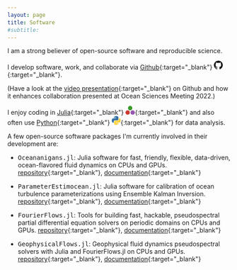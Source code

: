 ```yaml
---
layout: page
title: Software
#subtitle:
---
```


I am a strong believer of open-source software and reproducible science.

I develop software, work, and collaborate via [Github][github-profile]{:target="_blank"} [<img src="/img/github-logo.png" height=20>][github-profile]{:target="_blank"}.

(Have a look at the [video presentation][github-osm-video]{:target="_blank"} on Github and how it enhances collaboration presented at Ocean Sciences Meeting 2022.)

I enjoy coding in [Julia][julia-website]{:target="_blank"} [<img src="/img/julia-logo.png" height=20>][julia-website]{:target="_blank"} and also often use [Python][python-website]{:target="_blank"} [<img src="/img/python-logo.png" height=20>][python-website]{:target="_blank"} for data analysis.

A few open-source software packages I'm currently involved in their development are:

- <tt>Oceananigans.jl</tt>: Julia software for fast, friendly, flexible, data-driven, ocean-flavored fluid dynamics on CPUs and GPUs. [repository][oceananigans-repo]{:target="_blank"}, [documentation][oceananigans-docs]{:target="_blank"}

- <tt>ParameterEstimocean.jl</tt>: Julia software for calibration of ocean turbulence parameterizations using Ensemble Kalman Inversion. [repository][parameterestimocean-repo]{:target="_blank"}, [documentation][parameterestimocean-docs]{:target="_blank"}

- <tt>FourierFlows.jl</tt>: Tools for building fast, hackable, pseudospectral partial differential equation solvers on periodic domains on CPUs and GPUs. [repository][fourierflows-repo]{:target="_blank"}, [documentation][fourierflows-docs]{:target="_blank"}

- <tt>GeophysicalFlows.jl</tt>: Geophysical fluid dynamics pseudospectral solvers with Julia and FourierFlows.jl on CPUs and GPUs. [repository][geophysicalflows-repo]{:target="_blank"}, [documentation][geophysicalflows-docs]{:target="_blank"}


[github-profile]: https://github.com/navidcy
[julia-website]: https://julialang.org
[python-website]: https://www.python.org

[fourierflows-repo]: https://www.github.com/FourierFlows/FourierFlows.jl
[geophysicalflows-repo]: https://www.github.com/FourierFlows/GeophysicalFlows.jl
[oceananigans-repo]: https://www.github.com/CliMA/Oceananigans.jl
[parameterestimocean-repo]: https://www.github.com/CliMA/ParameterEstimocean.jl

[fourierflows-docs]: https://fourierflows.github.io/FourierFlowsDocumentation/stable/
[geophysicalflows-docs]: https://fourierflows.github.io/GeophysicalFlowsDocumentation/stable/
[oceananigans-docs]: https://clima.github.io/OceananigansDocumentation/stable/
[parameterestimocean-docs]: https://clima.github.io/ParameterEstimocean.jl/dev/

[github-osm-video]: https://www.youtube.com/watch?v=vsD_PrQ2M5w